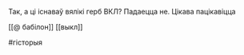 

Так, а ці існаваў вялікі герб ВКЛ? Падаецца не. Цікава пацікавіцца

[[@ бабілон]]
[[выкл]]

#гісторыя